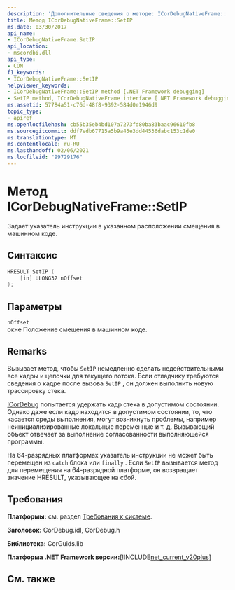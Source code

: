 ```yaml
---
description: 'Дополнительные сведения о методе: ICorDebugNativeFrame:: SetIP'
title: Метод ICorDebugNativeFrame::SetIP
ms.date: 03/30/2017
api_name:
- ICorDebugNativeFrame.SetIP
api_location:
- mscordbi.dll
api_type:
- COM
f1_keywords:
- ICorDebugNativeFrame::SetIP
helpviewer_keywords:
- ICorDebugNativeFrame::SetIP method [.NET Framework debugging]
- SetIP method, ICorDebugNativeFrame interface [.NET Framework debugging]
ms.assetid: 57784a51-c76d-48f8-9392-584d0e1946d9
topic_type:
- apiref
ms.openlocfilehash: cb55b35eb4bd107a7273fd80ba83baac96610fb8
ms.sourcegitcommit: ddf7edb67715a5b9a45e3dd44536dabc153c1de0
ms.translationtype: MT
ms.contentlocale: ru-RU
ms.lasthandoff: 02/06/2021
ms.locfileid: "99729176"
---
```

# <a name="icordebugnativeframesetip-method"></a>Метод ICorDebugNativeFrame::SetIP

Задает указатель инструкции в указанном расположении смещения в машинном коде.  
  
## <a name="syntax"></a>Синтаксис  
  
```cpp  
HRESULT SetIP (  
    [in] ULONG32 nOffset  
);  
```  
  
## <a name="parameters"></a>Параметры  

 `nOffset`  
 окне Положение смещения в машинном коде.  
  
## <a name="remarks"></a>Remarks  

 Вызывает метод, чтобы `SetIP` немедленно сделать недействительными все кадры и цепочки для текущего потока. Если отладчику требуются сведения о кадре после вызова `SetIP` , он должен выполнить новую трассировку стека.  
  
 [ICorDebug](icordebug-interface.md) попытается удержать кадр стека в допустимом состоянии. Однако даже если кадр находится в допустимом состоянии, то, что касается среды выполнения, могут возникнуть проблемы, например неинициализированные локальные переменные и т. д. Вызывающий объект отвечает за выполнение согласованности выполняющейся программы.  
  
 На 64-разрядных платформах указатель инструкции не может быть перемещен из `catch` блока или `finally` . Если `SetIP` вызывается метод для перемещения на 64-разрядной платформе, он возвращает значение HRESULT, указывающее на сбой.  
  
## <a name="requirements"></a>Требования  

 **Платформы:** см. раздел [Требования к системе](../../get-started/system-requirements.md).  
  
 **Заголовок:** CorDebug.idl, CorDebug.h  
  
 **Библиотека:** CorGuids.lib  
  
 **Платформа .NET Framework версии:**[!INCLUDE[net_current_v20plus](../../../../includes/net-current-v20plus-md.md)]  
  
## <a name="see-also"></a>См. также
